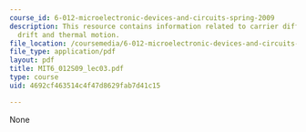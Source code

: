 ```yaml
---
course_id: 6-012-microelectronic-devices-and-circuits-spring-2009
description: This resource contains information related to carrier diffusion, carrier
  drift and thermal motion.
file_location: /coursemedia/6-012-microelectronic-devices-and-circuits-spring-2009/4692cf463514c4f47d8629fab7d41c15_MIT6_012S09_lec03.pdf
file_type: application/pdf
layout: pdf
title: MIT6_012S09_lec03.pdf
type: course
uid: 4692cf463514c4f47d8629fab7d41c15

---
```

None